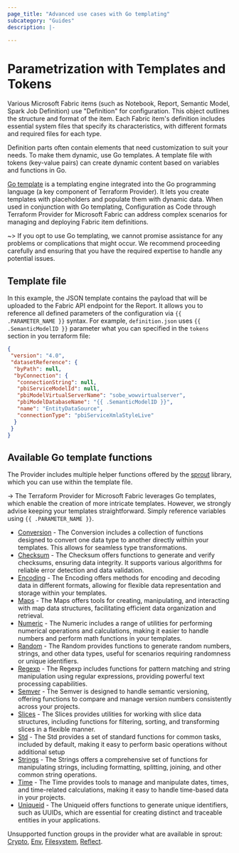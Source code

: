 ```yaml
---
page_title: "Advanced use cases with Go templating"
subcategory: "Guides"
description: |-

---
```


# Parametrization with Templates and Tokens

Various Microsoft Fabric items (such as Notebook, Report, Semantic Model, Spark Job Definition) use "Definition" for configuration. This object outlines the structure and format of the item. Each Fabric item's definition includes essential system files that specify its characteristics, with different formats and required files for each type.

Definition parts often contain elements that need customization to suit your needs. To make them dynamic, use Go templates. A template file with tokens (key-value pairs) can create dynamic content based on variables and functions in Go.

[Go template](https://pkg.go.dev/text/template) is a templating engine integrated into the Go programming language (a key component of Terraform Provider). It lets you create templates with placeholders and populate them with dynamic data. When used in conjunction with Go templating, Configuration as Code through Terraform Provider for Microsoft Fabric can address complex scenarios for managing and deploying Fabric item definitions.

~> If you opt to use Go templating, we cannot promise assistance for any problems or complications that might occur. We recommend proceeding carefully and ensuring that you have the required expertise to handle any potential issues.

## Template file

In this example, the JSON template contains the payload that will be uploaded to the Fabric API endpoint for the Report. It allows you to reference all defined parameters of the configuration via `{{ .PARAMETER_NAME }}` syntax. For example, `definition.json` uses `{{ .SemanticModelID }}` parameter what you can specified in the `tokens` section in you terraform file:

```json
{
 "version": "4.0",
 "datasetReference": {
  "byPath": null,
  "byConnection": {
   "connectionString": null,
   "pbiServiceModelId": null,
   "pbiModelVirtualServerName": "sobe_wowvirtualserver",
   "pbiModelDatabaseName": "{{ .SemanticModelID }}",
   "name": "EntityDataSource",
   "connectionType": "pbiServiceXmlaStyleLive"
  }
 }
}
```

## Available Go template functions

The Provider includes multiple helper functions offered by the [sprout](https://docs.atom.codes/sprout) library, which you can use within the template file.

-> The Terraform Provider for Microsoft Fabric leverages Go templates, which enable the creation of more intricate templates. However, we strongly advise keeping your templates straightforward. Simply reference variables using `{{ .PARAMETER_NAME }}`.

- [Conversion](https://docs.atom.codes/sprout/registries/conversion) - The Conversion includes a collection of functions designed to convert one data type to another directly within your templates. This allows for seamless type transformations.
- [Checksum](https://docs.atom.codes/sprout/registries/checksum) - The Checksum offers functions to generate and verify checksums, ensuring data integrity. It supports various algorithms for reliable error detection and data validation.
- [Encoding](https://docs.atom.codes/sprout/registries/encoding) - The Encoding offers methods for encoding and decoding data in different formats, allowing for flexible data representation and storage within your templates.
- [Maps](https://docs.atom.codes/sprout/registries/maps) - The Maps offers tools for creating, manipulating, and interacting with map data structures, facilitating efficient data organization and retrieval.
- [Numeric](https://docs.atom.codes/sprout/registries/numeric) - The Numeric includes a range of utilities for performing numerical operations and calculations, making it easier to handle numbers and perform math functions in your templates.
- [Random](https://docs.atom.codes/sprout/registries/random) - The Random provides functions to generate random numbers, strings, and other data types, useful for scenarios requiring randomness or unique identifiers.
- [Regexp](https://docs.atom.codes/sprout/registries/regexp) - The Regexp includes functions for pattern matching and string manipulation using regular expressions, providing powerful text processing capabilities.
- [Semver](https://docs.atom.codes/sprout/registries/semver) - The Semver is designed to handle semantic versioning, offering functions to compare and manage version numbers consistently across your projects.
- [Slices](https://docs.atom.codes/sprout/registries/slices) - The Slices provides utilities for working with slice data structures, including functions for filtering, sorting, and transforming slices in a flexible manner.
- [Std](https://docs.atom.codes/sprout/registries/std) - The Std provides a set of standard functions for common tasks, included by default, making it easy to perform basic operations without additional setup
- [Strings](https://docs.atom.codes/sprout/registries/strings) - The Strings offers a comprehensive set of functions for manipulating strings, including formatting, splitting, joining, and other common string operations.
- [Time](https://docs.atom.codes/sprout/registries/time) - The Time provides tools to manage and manipulate dates, times, and time-related calculations, making it easy to handle time-based data in your projects.
- [Uniqueid](https://docs.atom.codes/sprout/registries/uniqueid) - The Uniqueid offers functions to generate unique identifiers, such as UUIDs, which are essential for creating distinct and traceable entities in your applications.

Unsupported function groups in the provider what are available in sprout: [Crypto](https://docs.atom.codes/sprout/registries/crypto), [Env](https://docs.atom.codes/sprout/registries/env), [Filesystem](https://docs.atom.codes/sprout/registries/filesystem), [Reflect](https://docs.atom.codes/sprout/registries/reflect).
